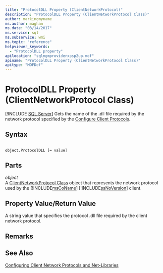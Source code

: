 ```yaml
---
title: "ProtocolDLL Property (ClientNetworkProtocol)"
description: "ProtocolDLL Property (ClientNetworkProtocol Class)"
author: markingmyname
ms.author: maghan
ms.date: "03/14/2017"
ms.service: sql
ms.subservice: wmi
ms.topic: "reference"
helpviewer_keywords:
  - "ProtocolDLL property"
apilocation: "sqlmgmproviderxpsp2up.mof"
apiname: "ProtocolDLL Property (ClientNetworkProtocol Class)"
apitype: "MOFDef"
---
```

# ProtocolDLL Property (ClientNetworkProtocol Class)
[!INCLUDE [SQL Server](../../../includes/applies-to-version/sqlserver.md)]
  Gets the name of the .dll file required by the network protocol specified by the [Configure Client Protocols](../../../database-engine/configure-windows/configure-client-protocols.md).  
  
## Syntax  
  
```  
  
object.ProtocolDLL [= value]  
```  
  
## Parts  
 *object*  
 A [ClientNetworkProtocol Class](../../../relational-databases/wmi-provider-configuration-classes/clientnetworkprotocol-class/clientnetworkprotocol-class.md) object that represents the network protocol used by the [!INCLUDE[msCoName](../../../includes/msconame-md.md)] [!INCLUDE[ssNoVersion](../../../includes/ssnoversion-md.md)] client.  
  
## Property Value/Return Value  
 A string value that specifies the protocol .dll file required by the client network protocol.  
  
## Remarks  
  
## See Also  
 [Configuring Client Network Protocols and Net-Libraries](../../../database-engine/configure-windows/configure-client-protocols.md)  
  
